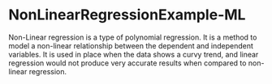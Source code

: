# NonLinearRegressionExample-ML
Non-Linear regression is a type of polynomial regression. It is a method to model a non-linear relationship between the dependent and independent variables. It is used in place when the data shows a curvy trend, and linear regression would not produce very accurate results when compared to non-linear regression.

